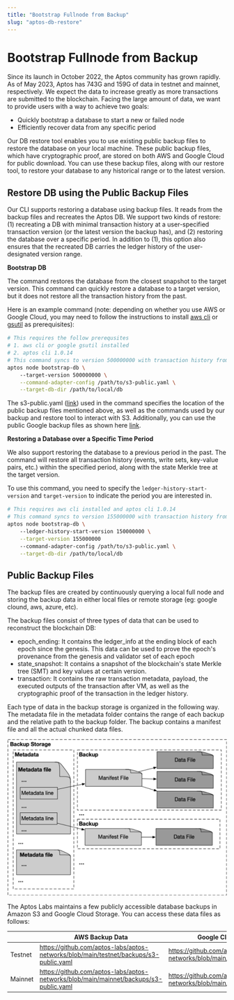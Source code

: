 ```yaml
---
title: "Bootstrap Fullnode from Backup"
slug: "aptos-db-restore"
---
```


# Bootstrap Fullnode from Backup

Since its launch in October 2022, the Aptos community has grown rapidly. As of May 2023, Aptos has 743G and 159G of data in testnet and mainnet, respectively. We expect the data to increase greatly as more transactions are submitted to the blockchain. Facing the large amount of data, we want to provide users with a way to achieve two goals:

- Quickly bootstrap a database to start a new or failed node
- Efficiently recover data from any specific period

Our DB restore tool enables you to use existing public backup files to restore the database on your local machine. These public backup files, which have cryptographic proof, are stored on both AWS and Google Cloud for public download. You can use these backup files, along with our restore tool, to restore your database to any historical range or to the latest version.

## **Restore DB using the Public Backup Files**

Our CLI supports restoring a database using backup files. It reads from the backup files and recreates the Aptos DB. We support two kinds of restore: (1) recreating a DB with minimal transaction history at a user-specified transaction version (or the latest version the backup has), and (2) restoring the database over a specific period. In addition to (1), this option also ensures that the recreated DB carries the ledger history of the user-designated version range.

**Bootstrap DB**

The command restores the database from the closest snapshot to the target version. This command can quickly restore a database to a target version, but it does not restore all the transaction history from the past.

Here is an example command (note: depending on whether you use AWS or Google Cloud, you may need to follow the instructions to install [aws cli](https://docs.aws.amazon.com/cli/latest/userguide/getting-started-install.html) or [gsutil](https://cloud.google.com/storage/docs/gsutil_install) as prerequisites):

```bash
# This requires the follow prerequsites
# 1. aws cli or google gsutil installed
# 2. aptos cli 1.0.14	
# This command syncs to version 500000000 with transaction history from 500000000 onwards
aptos node bootstrap-db \ 
    --target-version 500000000 \
    --command-adapter-config /path/to/s3-public.yaml \
    --target-db-dir /path/to/local/db
```

The s3-public.yaml ([link](https://github.com/aptos-labs/aptos-networks/blob/main/testnet/backups/s3-public.yaml)) used in the command specifies the location of the public backup files mentioned above, as well as the commands used by our backup and restore tool to interact with S3. Additionally, you can use the public Google backup files as shown here [link](https://github.com/aptos-labs/aptos-networks/blob/main/testnet/backups/gcs.yaml).

**Restoring a Database over a Specific Time Period**

We also support restoring the database to a previous period in the past. The command will restore all transaction history (events, write sets, key-value pairs, etc.) within the specified period, along with the state Merkle tree at the target version.

To use this command, you need to specify the `ledger-history-start-version` and `target-version` to indicate the period you are interested in.

```bash
# This requires aws cli installed and aptos cli 1.0.14	
# This command syncs to version 155000000 with transaction history from 150000000 onwards
aptos node bootstrap-db \ 
    --ledger-history-start-version 150000000 \
    --target-version 155000000 
    --command-adapter-config /path/to/s3-public.yaml \
    --target-db-dir /path/to/local/db
```

## **Public Backup Files**

The backup files are created by continuously querying a local full node and storing the backup data in either local files or remote storage (eg: google clound, aws, azure, etc).

The backup files consist of three types of data that can be used to reconstruct the blockchain DB:

- epoch_ending: It contains the ledger_info at the ending block of each epoch since the genesis. This data can be used to prove the epoch's provenance from the genesis and validator set of each epoch
- state_snapshot: It contains a snapshot of the blockchain's state Merkle tree (SMT) and key values at certain version.
- transaction: It contains the raw transaction metadata, payload, the executed outputs of the transaction after VM, as well as the cryptographic proof of the transaction in the ledger history.

Each type of data in the backup storage is organized in the following way. The metadata file in the metadata folder contains the range of each backup and the relative path to the backup folder. The backup contains a manifest file and all the actual chunked data files.

![aptos-db-restore.png](../../../static/img/docs/aptos-db-restore.png)

The Aptos Labs maintains a few publicly accessible database backups in Amazon S3 and Google Cloud Storage. You can access these data files as follows:

|  | AWS Backup Data | Google Cloud Backup Data  |
| --- | --- | --- |
| Testnet | https://github.com/aptos-labs/aptos-networks/blob/main/testnet/backups/s3-public.yaml | https://github.com/aptos-labs/aptos-networks/blob/main/testnet/backups/gcs.yaml |
| Mainnet | https://github.com/aptos-labs/aptos-networks/blob/main/mainnet/backups/s3-public.yaml | https://github.com/aptos-labs/aptos-networks/blob/main/mainnet/backups/gcs.yaml |